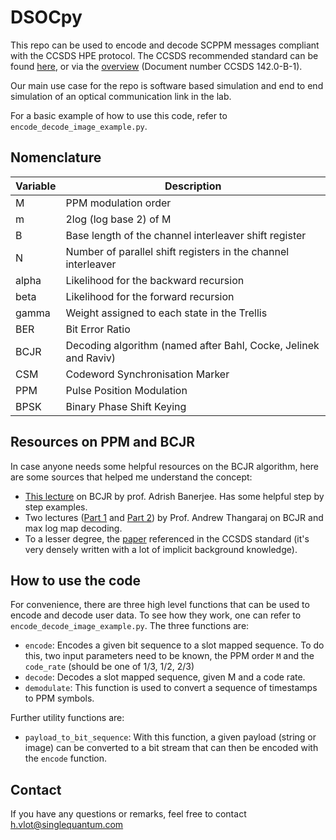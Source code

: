 # DSOCpy
This repo can be used to encode and decode SCPPM messages compliant with the CCSDS HPE protocol. The CCSDS recommended standard can be found [here](https://public.ccsds.org/Pubs/142x0b1.pdf), or via the [overview](https://public.ccsds.org/publications/BlueBooks.aspx) (Document number CCSDS 142.0-B-1).

Our main use case for the repo is software based simulation and end to end simulation of an optical communication link in the lab. 

For a basic example of how to use this code, refer to `encode_decode_image_example.py`. 

## Nomenclature
| Variable | Description                                                     |
|----------|-----------------------------------------------------------------|
| M        | PPM modulation order                                            |
| m        | 2log (log base 2) of M                                          |
| B        | Base length of the channel interleaver shift register           |
| N        | Number of parallel shift registers in the channel interleaver   |
| alpha    | Likelihood for the backward recursion                           |
| beta     | Likelihood for the forward recursion                            |
| gamma    | Weight assigned to each state in the Trellis                    |
| BER      | Bit Error Ratio                                                 |
| BCJR     | Decoding algorithm (named after Bahl, Cocke, Jelinek and Raviv) |
| CSM      | Codeword Synchronisation Marker                                 |
| PPM      | Pulse Position Modulation                                       |
| BPSK     | Binary Phase Shift Keying                                       |

## Resources on PPM and BCJR
In case anyone needs some helpful resources on the BCJR algorithm, here are some sources that helped me understand the concept:
- [This lecture](https://www.youtube.com/watch?v=NHkd9mz3aOQ) on BCJR by prof. Adrish Banerjee. Has some helpful step by step examples.
- Two lectures ([Part 1](https://www.youtube.com/watch?v=P5nwZQe4QYI) and [Part 2](https://www.youtube.com/watch?v=k5JwucVAwG0)) by Prof. Andrew Thangaraj on BCJR and max log map decoding.
- To a lesser degree, the [paper](https://tmo.jpl.nasa.gov/progress_report/42-161/161T.pdf) referenced in the CCSDS standard (it's very densely written with a lot of implicit background knowledge).

## How to use the code
For convenience, there are three high level functions that can be used to encode and decode user data. To see how they work, one can refer to `encode_decode_image_example.py`. The three functions are:
- `encode`: Encodes a given bit sequence to a slot mapped sequence. To do this, two input parameters need to be known, the PPM order `M` and the `code_rate` (should be one of 1/3, 1/2, 2/3)
- `decode`: Decodes a slot mapped sequence, given M and a code rate.
- `demodulate`: This function is used to convert a sequence of timestamps to PPM symbols.

Further utility functions are:
- `payload_to_bit_sequence`: With this function, a given payload (string or image) can be converted to a bit stream that can then be encoded with the `encode` function. 

## Contact
If you have any questions or remarks, feel free to contact h.vlot@singlequantum.com